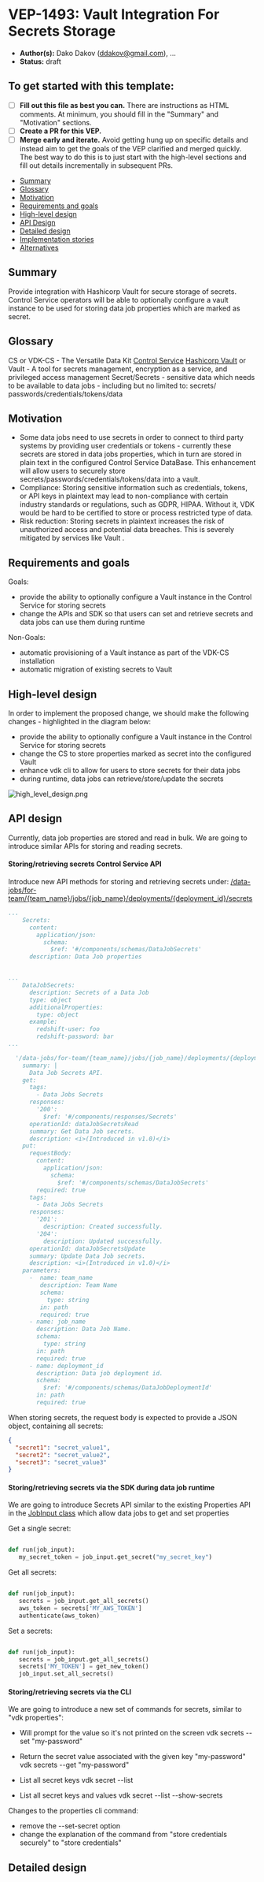 
# VEP-1493: Vault Integration For Secrets Storage

* **Author(s):** Dako Dakov (ddakov@gmail.com), ...
* **Status:** draft


To get started with this template:
-
- [ ] **Fill out this file as best you can.**
  There are instructions as HTML comments.
  At minimum, you should fill in the "Summary" and "Motivation" sections.
- [ ] **Create a PR for this VEP.**
- [ ] **Merge early and iterate.**
  Avoid getting hung up on specific details and instead aim to get the goals of
  the VEP clarified and merged quickly. The best way to do this is to just
  start with the high-level sections and fill out details incrementally in
  subsequent PRs.

<!-- Provide table of content as it's helpful. -->

- [Summary](#summary)
- [Glossary](#glossary)
- [Motivation](#motivation)
- [Requirements and goals](#requirements-and-goals)
- [High-level design](#high-level-design)
- [API Design](#api-design)
- [Detailed design](#detailed-design)
- [Implementation stories](#implementation-stories)
- [Alternatives](#alternatives)

## Summary

Provide integration with Hashicorp Vault for secure storage of secrets. Control Service operators will be able to
optionally configure a vault instance to be used for storing data job properties which are marked as secret.

## Glossary

CS or VDK-CS - The Versatile Data Kit [Control Service](https://github.com/vmware/versatile-data-kit/tree/main/projects/control-service)
[Hashicorp Vault](https://github.com/hashicorp/vault) or Vault - A tool for secrets management, encryption as a service,
and privileged access management
Secret/Secrets - sensitive data which needs to be available to data jobs - including but no limited to: secrets/
passwords/credentials/tokens/data

## Motivation

* Some data jobs need to use secrets in order to connect to third party systems by providing user credentials or tokens -
currently these secrets are stored in data jobs properties, which in turn are stored in plain text in the configured Control
Service DataBase. This enhancement will allow users to securely store secrets/passwords/credentials/tokens/data into a vault.
* Compliance: Storing sensitive information such as credentials, tokens, or API keys in plaintext may lead to
non-compliance with certain industry standards or regulations, such as GDPR, HIPAA. Without it, VDK would be hard to be
certified to store or process restricted type of data.
* Risk reduction: Storing secrets in plaintext increases the risk of unauthorized access and potential data breaches.
This is severely mitigated by services like Vault .


## Requirements and goals

Goals:
* provide the ability to optionally configure a Vault instance in the Control Service for storing secrets
* change the APIs and SDK so that users can set and retrieve secrets and data jobs can use them during runtime

Non-Goals:
* automatic provisioning of a Vault instance as part of the VDK-CS installation
* automatic migration of existing secrets to Vault

## High-level design

In order to implement the proposed change, we should make the following changes - highlighted in the diagram below:
* provide the ability to optionally configure a Vault instance in the Control Service for storing secrets
* change the CS to store properties marked as secret into the configured Vault
* enhance vdk cli to allow for users to store secrets for their data jobs
* during runtime, data jobs can retrieve/store/update the secrets

![high_level_design.png](diagrams/high_level_design.png)

## API design

Currently, data job properties are stored and read in bulk. We are going to introduce similar APIs for storing and
reading secrets.

#### Storing/retrieving secrets Control Service API

Introduce new API methods for storing and retrieving secrets under:
[/data-jobs/for-team/{team_name}/jobs/{job_name}/deployments/{deployment_id}/secrets]()

```yaml
...
    Secrets:
      content:
        application/json:
          schema:
            $ref: '#/components/schemas/DataJobSecrets'
      description: Data Job properties


...
    DataJobSecrets:
      description: Secrets of a Data Job
      type: object
      additionalProperties:
        type: object
      example:
        redshift-user: foo
        redshift-password: bar
...

  '/data-jobs/for-team/{team_name}/jobs/{job_name}/deployments/{deployment_id}/secrets':
    summary: |
      Data Job Secrets API.
    get:
      tags:
        - Data Jobs Secrets
      responses:
        '200':
          $ref: '#/components/responses/Secrets'
      operationId: dataJobSecretsRead
      summary: Get Data Job secrets.
      description: <i>(Introduced in v1.0)</i>
    put:
      requestBody:
        content:
          application/json:
            schema:
              $ref: '#/components/schemas/DataJobSecrets'
        required: true
      tags:
        - Data Jobs Secrets
      responses:
        '201':
          description: Created successfully.
        '204':
          description: Updated successfully.
      operationId: dataJobSecretsUpdate
      summary: Update Data Job secrets.
      description: <i>(Introduced in v1.0)</i>
    parameters:
      -  name: team_name
         description: Team Name
         schema:
           type: string
         in: path
         required: true
      - name: job_name
        description: Data Job Name.
        schema:
          type: string
        in: path
        required: true
      - name: deployment_id
        description: Data job deployment id.
        schema:
          $ref: '#/components/schemas/DataJobDeploymentId'
        in: path
        required: true
```

When storing secrets, the request body is expected to provide a JSON object, containing all secrets:

```json
{
  "secret1": "secret_value1",
  "secret2": "secret_value2",
  "secret3": "secret_value3"
}
```

#### Storing/retrieving secrets via the SDK during data job runtime

We are going to introduce Secrets API similar to the existing Properties API in the
[JobInput class](https://github.com/vmware/versatile-data-kit/blob/main/projects/vdk-core/src/vdk/api/job_input.py#L11)
which allow data jobs to get and set properties


Get a single secret:
```python

def run(job_input):
   my_secret_token = job_input.get_secret("my_secret_key")

```

Get all secrets:
```python

def run(job_input):
   secrets = job_input.get_all_secrets()
   aws_token = secrets['MY_AWS_TOKEN']
   authenticate(aws_token)
```

Set a secrets:
```python

def run(job_input):
   secrets = job_input.get_all_secrets()
   secrets['MY_TOKEN'] = get_new_token()
   job_input.set_all_secrets()
```

#### Storing/retrieving secrets via the CLI

We are going to introduce a new set of commands for secrets, similar to "vdk properties":
* Will prompt for the value so it's not printed on the screen
  vdk secrets --set "my-password"

* Return the secret value associated with the given key "my-password"
  vdk secrets --get "my-password"

* List all secret keys
  vdk secret --list

* List all secret keys and values
  vdk secret --list --show-secrets


Changes to the properties cli command:
* remove the --set-secret option
* change the explanation of the command from "store credentials securely" to "store credentials"

## Detailed design
<!--
Dig deeper into each component. The section can be as long or as short as necessary.
Consider at least the below topics but you do not need to cover those that are not applicable.

### Capacity Estimation and Constraints
    * Cost of data path: CPU cost per-IO, memory footprint, network footprint.
    * Cost of control plane including cost of APIs, expected timeliness from layers above.
### Availability.
    * For example - is it tolerant to failures, What happens when the service stops working
### Performance.
    * Consider performance of data operations for different types of workloads.
       Consider performance of control operations
    * Consider performance under steady state as well under various pathological scenarios,
       e.g., different failure cases, partitioning, recovery.
    * Performance scalability along different dimensions,
       e.g. #objects, network properties (latency, bandwidth), number of data jobs, processed/ingested data, etc.
### Database data model changes
### Telemetry and monitoring changes (new metrics).
### Configuration changes.
### Upgrade / Downgrade Strategy (especially if it might be breaking change).
  * Data migration plan (it needs to be automated or avoided - we should not require user manual actions.)
### Troubleshooting
  * What are possible failure modes.
    * Detection: How can it be detected via metrics?
    * Mitigations: What can be done to stop the bleeding, especially for already
      running user workloads?
    * Diagnostics: What are the useful log messages and their required logging
      levels that could help debug the issue?
    * Testing: Are there any tests for failure mode? If not, describe why._
### Operability
  * What are the SLIs (Service Level Indicators) an operator can use to determine the health of the system.
  * What are the expected SLOs (Service Level Objectives).
### Test Plan
  * Unit tests are expected. But are end to end test necessary. Do we need to extend vdk-heartbeat ?
  * Are there changes in CICD necessary
### Dependencies
  * On what services the feature depends on ? Are there new (external) dependencies added?
### Security and Permissions
  How is access control handled?
  * Is encryption in transport supported and how is it implemented?
  * What data is sensitive within these components? How is this data secured?
      * In-transit?
      * At rest?
      * Is it logged?
  * What secrets are needed by the components? How are these secrets secured and attained?
-->
